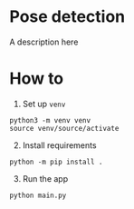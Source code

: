 # Pose detection
A description here

# How to
1. Set up `venv`
```
python3 -m venv venv
source venv/source/activate
```

2. Install requirements
```
python -m pip install .
```

3. Run the app
```
python main.py
```
